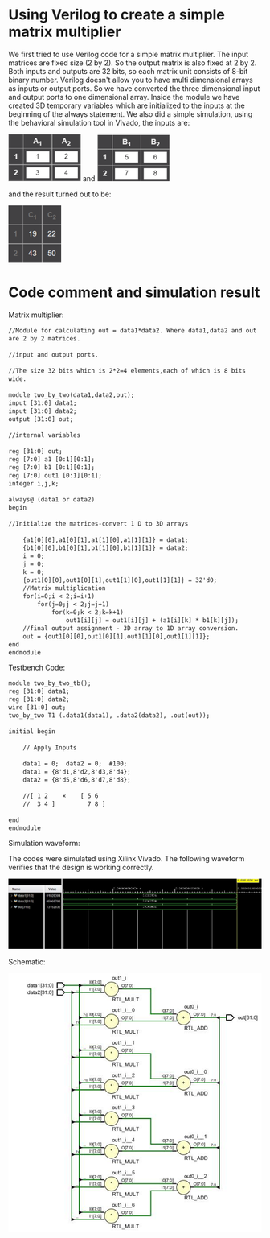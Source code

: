 # Using Verilog to create a simple matrix multiplier
We first tried to use Verilog code for a simple matrix multiplier. The input matrices are fixed size (2 by 2). So the output matrix is also fixed at 2 by 2. Both inputs and outputs are 32 bits, so each matrix unit consists of 8-bit binary number.
Verilog doesn't allow you to have multi dimensional arrays as inputs or output ports. So we have converted the three dimensional input and output ports to one dimensional array. Inside the module we have created 3D temporary variables which are initialized to the inputs at the beginning of the always statement. 
We also did a simple simulation, using the behavioral simulation tool in Vivado, the inputs are:

![Alt text](https://github.com/d0zerLin/A1_09/blob/main/1.png) and ![Alt text](https://github.com/d0zerLin/A1_09/blob/main/2.png)

and the result turned out to be:

![Alt text](https://github.com/d0zerLin/A1_09/blob/main/3.png)
                                
# Code comment and simulation result
Matrix multiplier:

    //Module for calculating out = data1*data2. Where data1,data2 and out are 2 by 2 matrices.

    //input and output ports.

    //The size 32 bits which is 2*2=4 elements,each of which is 8 bits wide. 

    module two_by_two(data1,data2,out);   
    input [31:0] data1;
    input [31:0] data2;
    output [31:0] out; 
    
    //internal variables
    
    reg [31:0] out;
    reg [7:0] a1 [0:1][0:1];
    reg [7:0] b1 [0:1][0:1];
    reg [7:0] out1 [0:1][0:1]; 
    integer i,j,k;

    always@ (data1 or data2)
    begin
    
    //Initialize the matrices-convert 1 D to 3D arrays
    
        {a1[0][0],a1[0][1],a1[1][0],a1[1][1]} = data1;
        {b1[0][0],b1[0][1],b1[1][0],b1[1][1]} = data2;
        i = 0;
        j = 0;
        k = 0;
        {out1[0][0],out1[0][1],out1[1][0],out1[1][1]} = 32'd0; 
        //Matrix multiplication
        for(i=0;i < 2;i=i+1)
            for(j=0;j < 2;j=j+1)
                for(k=0;k < 2;k=k+1)
                    out1[i][j] = out1[i][j] + (a1[i][k] * b1[k][j]);
        //final output assignment - 3D array to 1D array conversion.    
        out = {out1[0][0],out1[0][1],out1[1][0],out1[1][1]};            
    end 
    endmodule

Testbench Code:

    module two_by_two_tb();
    reg [31:0] data1;
    reg [31:0] data2;
    wire [31:0] out;
    two_by_two T1 (.data1(data1), .data2(data2), .out(out));

    initial begin
    
        // Apply Inputs
        
        data1 = 0;  data2 = 0;  #100;
        data1 = {8'd1,8'd2,8'd3,8'd4};
        data2 = {8'd5,8'd6,8'd7,8'd8}; 
        
        //[ 1 2    ×    [ 5 6                                       
        //  3 4 ]         7 8 ]
        
    end      
    endmodule

Simulation waveform:

The codes were simulated using Xilinx Vivado. The following waveform verifies that the design is working correctly. 

![Alt text](https://github.com/d0zerLin/A1_09/blob/main/4.jpg)

Schematic:

![Alt text](https://github.com/d0zerLin/A1_09/blob/main/5.jpg)
